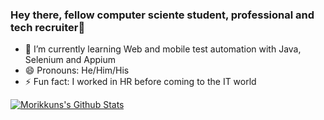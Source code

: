 ### Hey there, fellow computer sciente student, professional and tech recruiter👋

- 🌱 I’m currently learning Web and mobile test automation with Java, Selenium and Appium
- 😄 Pronouns: He/Him/His
- ⚡ Fun fact: I worked in HR before coming to the IT world

[![Morikkuns's Github Stats](https://github-readme-stats.vercel.app/api?username=morikkun)](https://github.com/anuraghazra/github-readme-stats)

<!--
**Morikkun/Morikkun** is a ✨ _special_ ✨ repository because its `README.md` (this file) appears on your GitHub profile.

- 🔭 I’m currently working on ...
- 🌱 I’m currently learning ...
- 👯 I’m looking to collaborate on ...
- 🤔 I’m looking for help with ...
- 💬 Ask me about ...
- 📫 How to reach me: ...
- 
- 
-->
                                                     
